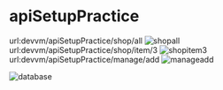 # apiSetupPractice

url:devvm/apiSetupPractice/shop/all
![shopall](https://user-images.githubusercontent.com/36894305/38684777-6e711f0e-3e3e-11e8-8d37-529e57dacc87.JPG)
url:devvm/apiSetupPractice/shop/item/3
![shopitem3](https://user-images.githubusercontent.com/36894305/38684813-8c9a03ce-3e3e-11e8-847c-b240c3782c0e.JPG)
url:devvm/apiSetupPractice/manage/add
![manageadd](https://user-images.githubusercontent.com/36894305/38684830-9749affe-3e3e-11e8-86db-6e25dd97bd52.JPG)

![database](https://user-images.githubusercontent.com/36894305/38684738-56ac4f88-3e3e-11e8-852b-ec0fd6fa8d97.JPG)
